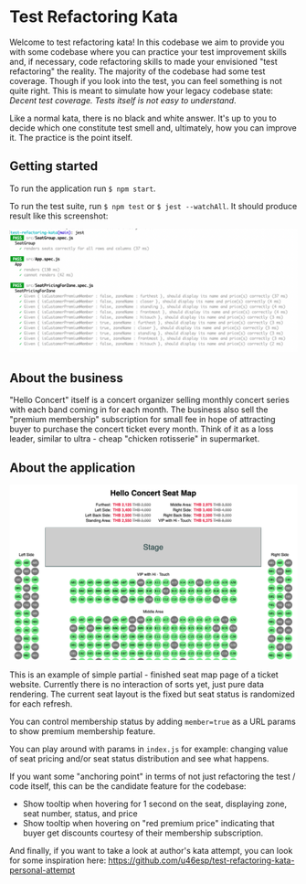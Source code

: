 # Test Refactoring Kata

Welcome to test refactoring kata! In this codebase we aim to provide you with some codebase where you can practice your test improvement skills and, if necessary, code refactoring skills to made your envisioned "test refactoring" the reality. The majority of the codebase had some test coverage. Though if you look into the test, you can feel something is not quite right. This is meant to simulate how your legacy codebase state: _Decent test coverage. Tests itself is not easy to understand_. 

Like a normal kata, there is no black and white answer. It's up to you to decide which one constitute test smell and, ultimately, how you can improve it. The practice is the point itself.

## Getting started

To run the application run `$ npm start`. 

To run the test suite, run `$ npm test` or `$ jest --watchAll`. It should produce result like this screenshot:

![Unit Test Results Screenshot](/jest-screenshot.png "Unit Test Results")


## About the business

"Hello Concert" itself is a concert organizer selling monthly concert series with each band coming in for each month. The business also sell the "premium membership" subscription for small fee in hope of attracting buyer to purchase the concert ticket every month. Think of it as a loss leader, similar to ultra - cheap "chicken rotisserie" in supermarket.

## About the application

![Hello Seat Screenshot](/app-screenshot.png "Hello Seat")

This is an example of simple partial - finished seat map page of a ticket website. Currently there is no interaction of sorts yet, just pure data rendering. The current seat layout is the fixed but seat status is randomized for each refresh.

You can control membership status by adding `member=true` as a URL params to show premium membership feature.

You can play around with params in `index.js` for example: changing value of seat pricing and/or seat status distribution and see what happens.

If you want some "anchoring point" in terms of not just refactoring the test / code itself, this can be the candidate feature for the codebase:

- Show tooltip when hovering for 1 second on the seat, displaying zone, seat number, status, and price
- Show tooltip when hovering on "red premium price" indicating that buyer get discounts courtesy of their membership subscription.

And finally, if you want to take a look at author's kata attempt, you can look for some inspiration here: https://github.com/u46esp/test-refactoring-kata-personal-attempt
